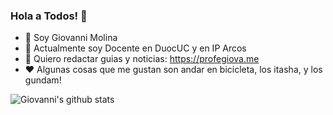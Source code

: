 ### Hola a Todos! 👋

- 🔭 Soy Giovanni Molina
- 🏢 Actualmente soy Docente en DuocUC y en IP Arcos
- 🌱 Quiero redactar guias y noticias: https://profegiova.me
- ❤️ Algunas cosas que me gustan son andar en bicicleta, los itasha, y los gundam!

![Giovanni's github stats](https://github-readme-stats.vercel.app/api?username=giovasdf&show_icons=true)
